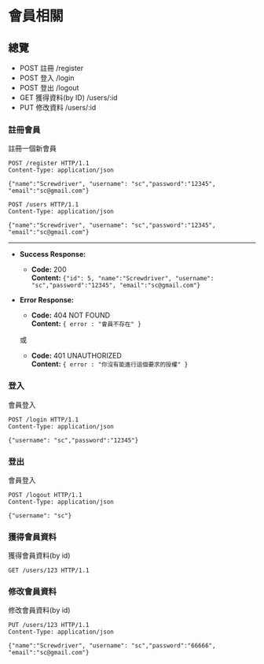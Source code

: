 # 會員相關

## 總覽

- POST 註冊 /register
- POST 登入 /login
- POST 登出 /logout
- GET 獲得資料(by ID) /users/:id
- PUT 修改資料 /users/:id

### 註冊會員

註冊一個新會員

```
POST /register HTTP/1.1
Content-Type: application/json

{"name":"Screwdriver", "username": "sc","password":"12345", "email":"sc@gmail.com"}
```

```
POST /users HTTP/1.1
Content-Type: application/json

{"name":"Screwdriver", "username": "sc","password":"12345", "email":"sc@gmail.com"}
```

---

- **Success Response:**

  - **Code:** 200 <br />
    **Content:** `{"id": 5, "name":"Screwdriver", "username": "sc","password":"12345", "email":"sc@gmail.com"}`

- **Error Response:**

  - **Code:** 404 NOT FOUND <br />
    **Content:** `{ error : "會員不存在" }`

  或

  - **Code:** 401 UNAUTHORIZED <br />
    **Content:** `{ error : "你沒有能進行這個要求的授權" }`


### 登入

會員登入

```
POST /login HTTP/1.1
Content-Type: application/json

{"username": "sc","password":"12345"}
```

### 登出

會員登入

```
POST /logout HTTP/1.1
Content-Type: application/json

{"username": "sc"}
```

### 獲得會員資料

獲得會員資料(by id)

```
GET /users/123 HTTP/1.1
```

### 修改會員資料

修改會員資料(by id)

```
PUT /users/123 HTTP/1.1
Content-Type: application/json

{"name":"Screwdriver", "username": "sc","password":"66666", "email":"sc@gmail.com"}
```


